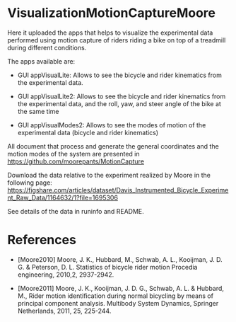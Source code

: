 # VisualizationMotionCaptureMoore

Here it uploaded the apps that helps to visualize the experimental data performed using motion capture of riders riding a bike on top of a treadmill during different conditions.

The apps available are: 

- GUI appVisualLite: Allows to see the bicycle and rider kinematics from the experimental data.

- GUI appVisualLite2: Allows to see the bicycle and rider kinematics from the experimental data, and the roll, yaw, and steer angle of the bike at the same time

- GUI appVisualModes2: Allows to see the modes of motion of the experimental data (bicycle and rider kinematics)


All document that process and generate the general coordinates and the motion modes of the system are presented in https://github.com/moorepants/MotionCapture

Download the data relative to the experiment realized by Moore in the following page: https://figshare.com/articles/dataset/Davis_Instrumented_Bicycle_Experiment_Raw_Data/1164632/1?file=1695306

See details of the data in runinfo and README.

References
==========

- [Moore2010] Moore, J. K., Hubbard, M., Schwab, A. L., Kooijman, J. D. G. & Peterson, D. L. Statistics of bicycle rider motion Procedia engineering, 2010,2, 2937-2942.

- [Moore2011] Moore, J. K., Kooijman, J. D. G., Schwab, A. L. & Hubbard, M., Rider motion identification during normal bicycling by means of principal component analysis. Multibody System Dynamics, Springer Netherlands, 2011, 25, 225-244.



